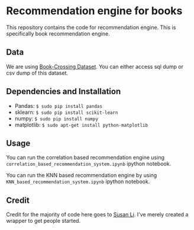 # Recommendation engine for books

This repository contains the code for recommendation engine. This is specifically book recommendation engine.

## Data
We are using [Book-Crossing Dataset](http://www2.informatik.uni-freiburg.de/~cziegler/BX/). You can either access sql dump or csv dump of this dataset. 

## Dependencies and Installation
* Pandas: `$ sudo pip install pandas`
* sklearn: `$ sudo pip install scikit-learn`
* numpy: `$ sudo pip install numpy`
* matplotlib: `$ sudo apt-get install python-matplotlib`

## Usage
You can run the correlation based recommendation engine using `correlation_based_recommendation_system.ipynb` ipython notebook.

You can run the KNN based recommendation engine by using `KNN_based_recommendation_system.ipynb` ipython notebook.

## Credit

Credit for the majority of code here goes to [Susan Li](https://github.com/susanli2016). I've merely created a wrapper to get people started.  